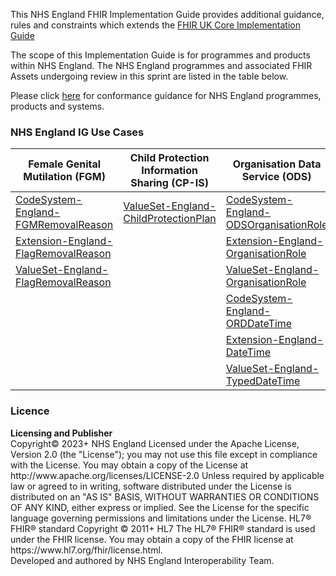 This NHS England FHIR Implementation Guide provides additional guidance, rules and constraints which extends the [FHIR UK Core Implementation Guide](https://simplifier.net/guide/uk-core-implementation-guide-stu3-sequence?version=current)

The scope of this Implementation Guide is for programmes and products within NHS England. The NHS England programmes and associated FHIR Assets undergoing review in this sprint are listed in the table below.

Please click [here](toc.html) for conformance guidance for NHS England programmes, products and systems. 

### NHS England IG Use Cases

<!---
| Female Genital Mutilation (FGM) | Child Protection Information Sharing (CP-IS) | Organisation Data Service (ODS)|
|---------------------------------|----------------------------------------------|--------------------------------|
| [CodeSystem-England-FGMRemovalReason](CodeSystem-England-FGMRemovalReason.html) | [ValueSet-England-ChildProtectionPlan](ValueSet-England-ChildProtectionPlan.html) | [CodeSystem-England-ODSOrganisationRole](CodeSystem-England-ODSOrganisationRole.html) |
| [Extension-England-FlagRemovalReason](StructureDefinition-Extension-England-FlagRemovalReason.html) | | [Extension-England-OrganisationRole](StructureDefinition-Extension-England-OrganisationRole.html) |
| [ValueSet-England-FlagRemovalReason](ValueSet-England-FlagRemovalReason.html) | | [ValueSet-England-OrganisationRole](ValueSet-England-OrganisationRole.html) |
| | | [CodeSystem-England-ORDDateTime](CodeSystem-England-ORDDateTime.html) |
| | | [Extension-England-DateTime](StructureDefinition-Extension-England-DateTime.html) |
| | | [ValueSet-England-TypedDateTime](ValueSet-England-TypedDateTime.html) |
--->
<table class="regular assets" style="width:100%" title="NHS England Profile list">
 <thead>
   <tr>
     <th class="width33">Female Genital Mutilation (FGM)</th>
     <th class="width33">Child Protection Information Sharing (CP-IS)</th>
     <th class="width33">Organisation Data Service (ODS)</th>
  </tr>
 </thead>
 <tbody>
   <tr class="width33">
    <td class="width33"><a href="CodeSystem-England-FGMRemovalReason.html">CodeSystem-England-FGMRemovalReason</a></td>
    <td class="width33"><a href="ValueSet-England-ChildProtectionPlan.html">ValueSet-England-ChildProtectionPlan</a></td>
    <td class="width33"><a href="CodeSystem-England-ODSOrganisationRole.html">CodeSystem-England-ODSOrganisationRole</a></td>
   </tr>
   <tr class="width33">
    <td class="width33"><a href="StructureDefinition-Extension-England-FlagRemovalReason.html">Extension-England-FlagRemovalReason</a></td>
    <td class="width33"></td>
    <td class="width33"><a href="StructureDefinition-Extension-England-OrganisationRole.html">Extension-England-OrganisationRole</a></td>
   </tr>
   <tr class="width33">
    <td class="width33"><a href="ValueSet-England-FlagRemovalReason.html">ValueSet-England-FlagRemovalReason</a></td>
    <td class="width33"></td>
    <td class="width33"><a href="ValueSet-England-OrganisationRole.html">ValueSet-England-OrganisationRole</a></td>
   </tr>
   <tr class="width33">
    <td class="width33"></td>
    <td class="width33"></td>
    <td class="width33"><a href="CodeSystem-England-ORDDateTime.html">CodeSystem-England-ORDDateTime</a></td>
   </tr> 
   <tr class="width33">
    <td class="width33"></td>
    <td class="width33"></td>
    <td class="width33"><a href="StructureDefinition-Extension-England-DateTime.html">Extension-England-DateTime</a></td>
   </tr> 
   <tr class="width33">
    <td class="width33"></td>
    <td class="width33"></td>
    <td class="width33"><a href="ValueSet-England-TypedDateTime.html">ValueSet-England-TypedDateTime</a></td>
   </tr>   
   </tbody>
</table>


### Licence

<div markdown="span" class="alert alert-warning" role="alert">
  <i class="fas fa-gavel"></i>
  <b>Licensing and Publisher</b><br />
  Copyright© 2023+ NHS England Licensed under the Apache License, Version 2.0 (the &quot;License&quot;); you may not use this file except in compliance with the License. You may obtain a copy of the License at http://www.apache.org/licenses/LICENSE-2.0 Unless required by applicable law or agreed to in writing, software distributed under the License is distributed on an &quot;AS IS&quot; BASIS, WITHOUT WARRANTIES OR CONDITIONS OF ANY KIND, either express or implied. See the License for the specific language governing permissions and limitations under the License. HL7&#174; FHIR&#174; standard Copyright &#169; 2011+ HL7 The HL7&#174; FHIR&#174; standard is used under the FHIR license. You may obtain a copy of the FHIR license at https://www.hl7.org/fhir/license.html.<br />
  Developed and authored by NHS England Interoperability Team.
</div>